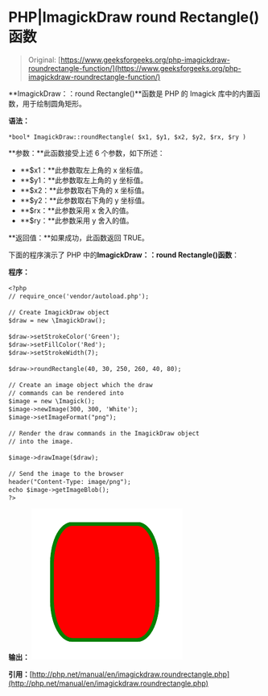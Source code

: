 # PHP|ImagickDraw round Rectangle()函数

> Original: [https://www.geeksforgeeks.org/php-imagickdraw-roundrectangle-function/](https://www.geeksforgeeks.org/php-imagickdraw-roundrectangle-function/)

**ImagickDraw：：round Rectangle()**函数是 PHP 的 Imagick 库中的内置函数，用于绘制圆角矩形。

**语法：**

```
*bool* ImagickDraw::roundRectangle( $x1, $y1, $x2, $y2, $rx, $ry )
```

**参数：**此函数接受上述 6 个参数，如下所述：

*   **$x1：**此参数取左上角的 x 坐标值。
*   **$y1：**此参数取左上角的 y 坐标值。
*   **$x2：**此参数取右下角的 x 坐标值。
*   **$y2：**此参数取右下角的 y 坐标值。
*   **$rx：**此参数采用 x 舍入的值。
*   **$ry：**此参数采用 y 舍入的值。

**返回值：**如果成功，此函数返回 TRUE。

下面的程序演示了 PHP 中的**ImagickDraw：：round Rectangle()函数**：

**程序：**

```
<?php
// require_once('vendor/autoload.php');

// Create ImagickDraw object
$draw = new \ImagickDraw();

$draw->setStrokeColor('Green');
$draw->setFillColor('Red');
$draw->setStrokeWidth(7);

$draw->roundRectangle(40, 30, 250, 260, 40, 80);

// Create an image object which the draw 
// commands can be rendered into
$image = new \Imagick();
$image->newImage(300, 300, 'White');
$image->setImageFormat("png");

// Render the draw commands in the ImagickDraw object 
// into the image.

$image->drawImage($draw);

// Send the image to the browser
header("Content-Type: image/png");
echo $image->getImageBlob();
?>
```

**输出：**
![](img/2778d8079ffa2ed571e2cbce14232575.png)

**引用：**[http://php.net/manual/en/imagickdraw.roundrectangle.php](http://php.net/manual/en/imagickdraw.roundrectangle.php)